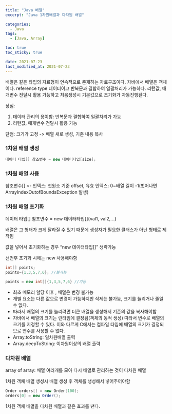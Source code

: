 ```yaml
---
title: "Java 배열"
excerpt: "Java 1차원배열과 다차원 배열"

categories:
  - Java
tags:
  - [Java, Array]

toc: true
toc_sticky: true

date: 2021-07-23
last_modified_at: 2021-07-23
---
```


배열은 같은 타입의 자료형이 연속적으로 존재하는 자료구조이다. 자바에서 배열은 객체이다. reference type 데이터이고 반복문과 결합하여 일괄처리가 가능하다. 리턴값, 매개변수 전달시 활용 가능하고 처음생성시 기본값으로 초기화가 자동진행된다.

장점:

1. 데이터 관리의 용이함: 반복문과 결합하여 일괄처리가 가능
2. 리턴값, 매개변수 전달시 활용 가능

단점: 크기가 고정 -> 배열 새로 생성, 기존 내용 복사

### 1차원 배열 생성

```java
데이터 타입[] 참조변수 = new 데이터타입[size];
```

### 1차원 배열 사용

참조변수[] <- 인덱스: 첫원소 기준 offset, 유효 인덱스: 0~배열 길이 -1(벗어나면 ArrayIndexOutofBoundsException 발생)

### 1차원 배열 초기화

데이터 타입[] 참초변수 = new 데이터타입[]{val1, val2,…}

배열은 그 형태가 크게 달라질 수 있기 때문에 생성자가 필요한 클래스가 아닌 형태로 제작됨

값을 넣어서 초기화하는 경우 “new 데이터타입[]” 생략가능

선언후 초기화 시에는 new 사용해야함

```java
int[] points;
points={1,3,5,7,6}; //불가능

points = new int[]{1,3,5,7,6} //가능
```

- 최초 메모리 할당 이후 , 배열은 변경 불가능
- 개별 요소는 다른 값으로 변경이 가능하지만 삭제는 불가능, 크기를 늘리거나 줄일 수 없다.
- 따라서 배열의 크기를 늘리려면 더큰 배열을 생성해서 기존의 값을 복사해야함
- 자바에서 배열의 크기는 런타임에 결정됨(객체의 동적 생성) 따라서 변수로 배열의 크기를 지정할 수 있다. 이와 다르게 C에서는 컴파일 타임에 배열의 크기가 결정되므로 변수를 사용할 수 없다.
- Array.toString: 일차원배열 출력
- Array.deepToString: 이차원이상의 배열 출력

### 다차원 배열

array of array: 배열 여러개를 모아 다시 배열로 관리하는 것이 다차원 배열

1차원 객체 배열 생성시 배열 생성 후 객체를 생성해서 넣어주어야함

```java
Order orders[] = new Order[100];
orders[0] = new Order();
```

1차원 객체 배열을 다차원 배열과 같은 효과를 낸다.
